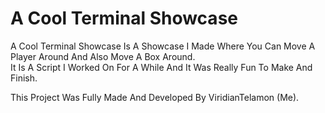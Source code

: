 # A Cool Terminal Showcase

A Cool Terminal Showcase Is A Showcase I Made Where You Can Move A Player Around And Also Move A Box Around.  
It Is A Script I Worked On For A While And It Was Really Fun To Make And Finish.  

This Project Was Fully Made And Developed By ViridianTelamon (Me).
